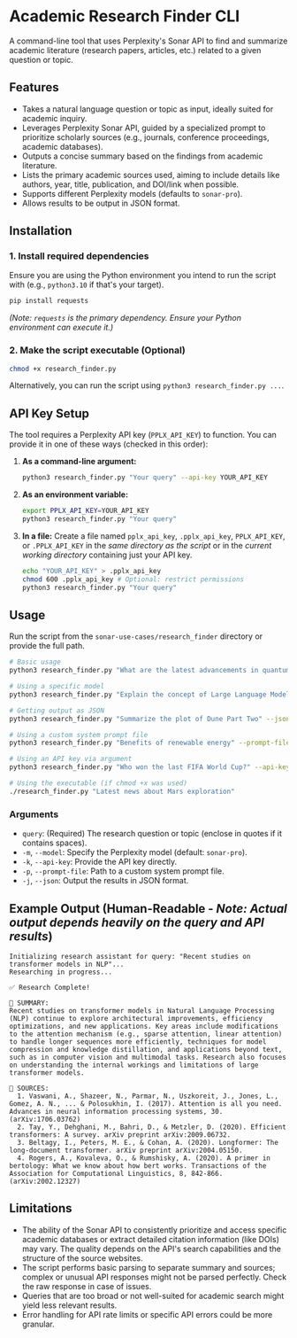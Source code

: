 # Academic Research Finder CLI

A command-line tool that uses Perplexity's Sonar API to find and summarize academic literature (research papers, articles, etc.) related to a given question or topic.

## Features

- Takes a natural language question or topic as input, ideally suited for academic inquiry.
- Leverages Perplexity Sonar API, guided by a specialized prompt to prioritize scholarly sources (e.g., journals, conference proceedings, academic databases).
- Outputs a concise summary based on the findings from academic literature.
- Lists the primary academic sources used, aiming to include details like authors, year, title, publication, and DOI/link when possible.
- Supports different Perplexity models (defaults to `sonar-pro`).
- Allows results to be output in JSON format.

## Installation

### 1. Install required dependencies

Ensure you are using the Python environment you intend to run the script with (e.g., `python3.10` if that's your target).

```bash
pip install requests
```
*(Note: `requests` is the primary dependency. Ensure your Python environment can execute it.)*

### 2. Make the script executable (Optional)

```bash
chmod +x research_finder.py
```
Alternatively, you can run the script using `python3 research_finder.py ...`.

## API Key Setup

The tool requires a Perplexity API key (`PPLX_API_KEY`) to function. You can provide it in one of these ways (checked in this order):

1.  **As a command-line argument:**
    ```bash
    python3 research_finder.py "Your query" --api-key YOUR_API_KEY
    ```
2.  **As an environment variable:**
    ```bash
    export PPLX_API_KEY=YOUR_API_KEY
    python3 research_finder.py "Your query"
    ```
3.  **In a file:** Create a file named `pplx_api_key`, `.pplx_api_key`, `PPLX_API_KEY`, or `.PPLX_API_KEY` in the *same directory as the script* or in the *current working directory* containing just your API key.
    ```bash
    echo "YOUR_API_KEY" > .pplx_api_key
    chmod 600 .pplx_api_key # Optional: restrict permissions
    python3 research_finder.py "Your query"
    ```

## Usage

Run the script from the `sonar-use-cases/research_finder` directory or provide the full path.

```bash
# Basic usage
python3 research_finder.py "What are the latest advancements in quantum computing?"

# Using a specific model
python3 research_finder.py "Explain the concept of Large Language Models" --model sonar-small-online

# Getting output as JSON
python3 research_finder.py "Summarize the plot of Dune Part Two" --json

# Using a custom system prompt file
python3 research_finder.py "Benefits of renewable energy" --prompt-file /path/to/your/custom_prompt.md

# Using an API key via argument
python3 research_finder.py "Who won the last FIFA World Cup?" --api-key sk-...

# Using the executable (if chmod +x was used)
./research_finder.py "Latest news about Mars exploration"
```

### Arguments

-   `query`: (Required) The research question or topic (enclose in quotes if it contains spaces).
-   `-m`, `--model`: Specify the Perplexity model (default: `sonar-pro`).
-   `-k`, `--api-key`: Provide the API key directly.
-   `-p`, `--prompt-file`: Path to a custom system prompt file.
-   `-j`, `--json`: Output the results in JSON format.

## Example Output (Human-Readable - *Note: Actual output depends heavily on the query and API results*)

```
Initializing research assistant for query: "Recent studies on transformer models in NLP"...
Researching in progress...

✅ Research Complete!

📝 SUMMARY:
Recent studies on transformer models in Natural Language Processing (NLP) continue to explore architectural improvements, efficiency optimizations, and new applications. Key areas include modifications to the attention mechanism (e.g., sparse attention, linear attention) to handle longer sequences more efficiently, techniques for model compression and knowledge distillation, and applications beyond text, such as in computer vision and multimodal tasks. Research also focuses on understanding the internal workings and limitations of large transformer models.

🔗 SOURCES:
  1. Vaswani, A., Shazeer, N., Parmar, N., Uszkoreit, J., Jones, L., Gomez, A. N., ... & Polosukhin, I. (2017). Attention is all you need. Advances in neural information processing systems, 30. (arXiv:1706.03762)
  2. Tay, Y., Dehghani, M., Bahri, D., & Metzler, D. (2020). Efficient transformers: A survey. arXiv preprint arXiv:2009.06732.
  3. Beltagy, I., Peters, M. E., & Cohan, A. (2020). Longformer: The long-document transformer. arXiv preprint arXiv:2004.05150.
  4. Rogers, A., Kovaleva, O., & Rumshisky, A. (2020). A primer in bertology: What we know about how bert works. Transactions of the Association for Computational Linguistics, 8, 842-866. (arXiv:2002.12327)
```

## Limitations

-   The ability of the Sonar API to consistently prioritize and access specific academic databases or extract detailed citation information (like DOIs) may vary. The quality depends on the API's search capabilities and the structure of the source websites.
-   The script performs basic parsing to separate summary and sources; complex or unusual API responses might not be parsed perfectly. Check the raw response in case of issues.
-   Queries that are too broad or not well-suited for academic search might yield less relevant results.
-   Error handling for API rate limits or specific API errors could be more granular.
